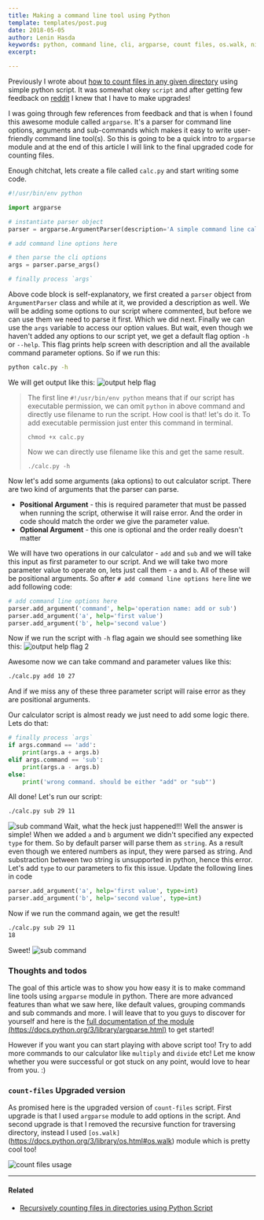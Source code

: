 ```yaml
---
title: Making a command line tool using Python
template: templates/post.pug
date: 2018-05-05
author: Lenin Hasda
keywords: python, command line, cli, argparse, count files, os.walk, nix, linux, shell script
excerpt:

---
```




Previously I wrote about [how to count files in any given directory](http://blog.leninhasda.me/post/recursively-counting-files-in-directories-using-python) using simple python script. It was somewhat okey `script` and after getting few feedback on [reddit](https://www.reddit.com) I knew that I have to make upgrades!

I was going through few references from feedback and that is when I found this awesome module called `argparse`. It's a parser for command line options, arguments and sub-commands which makes it easy to write user-friendly command line tool(s). So this is going to be a quick intro to `argparse` module and at the end of this article I will link to the final upgraded code for counting files.

Enough chitchat, lets create a file called `calc.py` and start writing some code.

```python
#!/usr/bin/env python

import argparse

# instantiate parser object
parser = argparse.ArgumentParser(description='A simple command line calculator')

# add command line options here

# then parse the cli options
args = parser.parse_args()

# finally process `args`
```

Above code block is self-explanatory, we first created a `parser` object from `ArgumentParser` class and while at it, we provided a description as well. We will be adding some options to our script where commented, but before we can use them we need to parse it first. Which we did next. Finally we can use the `args` variable to access our option values. But wait, even though we haven't added any options to our script yet, we get a default flag option `-h` or `--help`. This flag prints help screen with description and all the available command parameter options. So if we run this:

```bash
python calc.py -h
```

We will get output like this:
![output help flag](/img/25-help-flag.png)

> The first line `#!/usr/bin/env python` means that if our script has executable permission, we can omit `python` in above command and directly use filename to run the script. How cool is that! let's do it.
> To add executable permission just enter this command in terminal.
> ```
> chmod +x calc.py
> ```
> Now we can directly use filename like this and get the same result.
> ```
> ./calc.py -h
> ```

Now let's add some arguments (aka options) to out calculator script. There are two kind of arguments that the parser can parse.
* **Positional Argument** - this is required parameter that must be passed when running the script, otherwise it will raise error. And the order in code should match the order we give the parameter value.
* **Optional Argument** - this one is optional and the order really doesn't matter

We will have two operations in our calculator - `add` and `sub` and we will take this input as first parameter to our script. And we will take two more parameter value to operate on, lets just call them - `a` and `b`. All of these will be positional arguments. So after `# add command line options here` line we add following code:

```python
# add command line options here
parser.add_argument('command', help='operation name: add or sub')
parser.add_argument('a', help='first value')
parser.add_argument('b', help='second value')
```

Now if we run the script with `-h` flag again we should see something like this:
![output help flag 2](/img/25-help-flag-2.png)

Awesome now we can take command and parameter values like this:

```bash
./calc.py add 10 27
```
And if we miss any of these three parameter script will raise error as they are positional arguments.

Our calculator script is almost ready we just need to add some logic there. Lets do that:

```python
# finally process `args`
if args.command == 'add':
	print(args.a + args.b)
elif args.command == 'sub':
	print(args.a - args.b)
else:
	print('wrong command. should be either "add" or "sub"')
```

All done! Let's run our script:

```bash
./calc.py sub 29 11
```
![sub command](/img/25-sub-command.png)
Wait, what the heck just happened!!!
Well the answer is simple! When we added `a` and `b` argument we didn't specified any expected `type` for them. So by default parser will parse them as `string`. As a result even though we entered numbers as input, they were parsed as string. And substraction between two string is unsupported in python, hence this error. Let's add `type` to our parameters to fix this issue. Update the following lines in code

```python
parser.add_argument('a', help='first value', type=int)
parser.add_argument('b', help='second value', type=int)
```
 Now if we run the command again, we get the result!
 ```bash
 ./calc.py sub 29 11
 18
 ```
Sweet!
![sub command](/img/25-commands.png)

### Thoughts and todos
The goal of this article was to show you how easy it is to make command line tools using `argparse` module in python. There are more advanced features than what we saw here, like default values, grouping commands and sub commands and more. I will leave that to you guys to discover for yourself and here is the [full documentation of the module (https://docs.python.org/3/library/argparse.html)](https://docs.python.org/3/library/argparse.html) to get started!

However if you want you can start playing with above script too! Try to add more commands to our calculator like `multiply` and `divide` etc! Let me know whether you were successful or got stuck on any point, would love to hear from you. :)

### `count-files` Upgraded version
As promised here is the upgraded version of `count-files` script. First upgrade is that I used `argparse` module to add options in the script. And second upgrade is that I removed the recursive function for traversing directory, instead I used `[os.walk]`(https://docs.python.org/3/library/os.html#os.walk) module which is pretty cool too!

![count files usage](/img/25-count-files.png)

<script src="https://gist.github.com/leninhasda/9b83f1ea28de73812156e54e1d9090c7.js"></script>

---

#### Related
- [Recursively counting files in directories using Python Script](http://blog.leninhasda.me/post/recursively-counting-files-in-directories-using-python)
